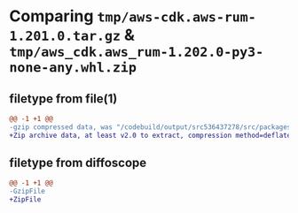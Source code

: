 # Comparing `tmp/aws-cdk.aws-rum-1.201.0.tar.gz` & `tmp/aws_cdk.aws_rum-1.202.0-py3-none-any.whl.zip`

## filetype from file(1)

```diff
@@ -1 +1 @@
-gzip compressed data, was "/codebuild/output/src536437278/src/packages/@aws-cdk/aws-rum/dist/python/aws-cdk.aws-rum-1.201.0.tar", last modified: Wed May 10 17:09:17 2023, max compression
+Zip archive data, at least v2.0 to extract, compression method=deflate
```

## filetype from diffoscope

```diff
@@ -1 +1 @@
-GzipFile
+ZipFile
```

